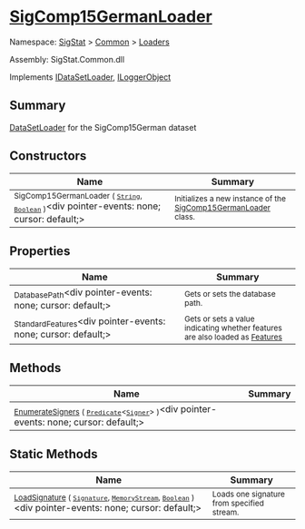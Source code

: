 # [SigComp15GermanLoader](./SigComp15GermanLoader.md)

Namespace: [SigStat]() > [Common](./../README.md) > [Loaders](./README.md)

Assembly: SigStat.Common.dll

Implements [IDataSetLoader](./IDataSetLoader.md), [ILoggerObject](./../ILoggerObject.md)

## Summary
[DataSetLoader](https://github.com/hargitomi97/sigstat/blob/master/docs/md/SigStat/Common/Loaders/DataSetLoader.md) for the SigComp15German dataset

## Constructors

| Name | Summary | 
| --- | --- | 
| <sub>SigComp15GermanLoader ( [`String`](https://docs.microsoft.com/en-us/dotnet/api/System.String), [`Boolean`](https://docs.microsoft.com/en-us/dotnet/api/System.Boolean) )</sub><div pointer-events: none; cursor: default;><img width=200/></div>| <sub>Initializes a new instance of the [SigComp15GermanLoader](https://github.com/hargitomi97/sigstat/blob/master/docs/md/SigStat/Common/Loaders/SigComp15GermanLoader.md) class.</sub>| <br>


## Properties

| Name | Summary | 
| --- | --- | 
| <sub>DatabasePath</sub><div pointer-events: none; cursor: default;><img width=200/></div>| <sub>Gets or sets the database path.</sub>| <br>
| <sub>StandardFeatures</sub><div pointer-events: none; cursor: default;><img width=200/></div>| <sub>Gets or sets a value indicating whether features are also loaded as [Features](https://github.com/hargitomi97/sigstat/blob/master/docs/md/SigStat/Common/Features.md)</sub>| <br>


## Methods

| Name | Summary | 
| --- | --- | 
| <sub>[EnumerateSigners](./Methods/SigComp15GermanLoader-100663966.md) ( [`Predicate`](https://docs.microsoft.com/en-us/dotnet/api/System.Predicate-1)\<[`Signer`](./../Signer.md)> )</sub><div pointer-events: none; cursor: default;><img width=200/></div>| <sub></sub>| <br>


## Static Methods

| Name | Summary | 
| --- | --- | 
| <sub>[LoadSignature](./Methods/SigComp15GermanLoader-100663967.md) ( [`Signature`](./../Signature.md), [`MemoryStream`](https://docs.microsoft.com/en-us/dotnet/api/System.IO.MemoryStream), [`Boolean`](https://docs.microsoft.com/en-us/dotnet/api/System.Boolean) )</sub><div pointer-events: none; cursor: default;><img width=200/></div>| <sub>Loads one signature from specified stream.</sub>| <br>


